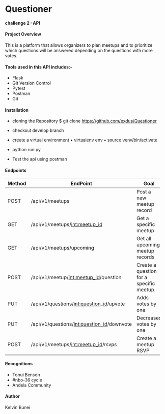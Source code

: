 # Questioner 

#### challenge 2 : API

#### Project Overview
This is a platform that allows organizers to plan meetups and to prioritize which questions will be answered depending on the questions with more votes. 


#### Tools used in this API includes:-
- Flask
- Git Version Control
- Pytest
- Postman
- Git


#### Installation
- cloning the Repository $ git clone https://github.com/exdus/Questioner
- checkout develop branch
- create a virtual environment
	• virtualenv env
    • source venv/bin/activate

- python run.py
- Test the api using postman

#### Endpoints
Method        | EndPoint         | Goal |
------------- | -----------------| ---------------
POST          | /api/v1/meetups  | Post a new meetup record   |
GET           | /api/v1/meetups/<int:meetup_id>  | Get a specific meetup   |
GET           | /api/v1/meetups/upcoming   | Get all upcoming meetup records   |
POST          | /api/v1/meetup/<int:meetup_id>/question | Create a question for a specific meetup.   |
PUT           | /api/v1/questions/<int:question_id>/upvote | Adds votes by one |
PUT           | /api/v1/questions/<int:question_id>/downvote | Decreases votes by one  |
POST          | /api/v1/meetups/<int:meetup_id>/rsvps | Create a meetup RSVP


#### Recognitions
- Tonui Benson
- #nbo-36 cycle
- Andela Community

#### Author
Kelvin Bunei
